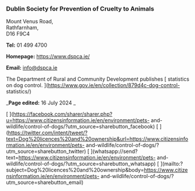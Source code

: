 ###  Dublin Society for Prevention of Cruelty to Animals

Mount Venus Road,  
Rathfarnham,  
D16 F9C4

**Tel:** 01 499 4700

**Homepage:** [ https://www.dspca.ie/ ](https://www.dspca.ie/)

**Email:** [ info@dspca.ie ](mailto:info@dspca.ie)

The Department of Rural and Community Development publishes [ statistics on
dog control. ](https://www.gov.ie/en/collection/879d4c-dog-control-
statistics/)

_**Page edited:** 16 July 2024 _

[
](https://facebook.com/sharer/sharer.php?u=https://www.citizensinformation.ie/en/environment/pets-
and-wildlife/control-of-dogs/?utm_source=sharebutton_facebook) [
](https://twitter.com/intent/tweet/?text=Dog%20licences%20and%20ownership&url=https://www.citizensinformation.ie/en/environment/pets-
and-wildlife/control-of-dogs/?utm_source=sharebutton_twitter) [
](whatsapp://send?text=https://www.citizensinformation.ie/en/environment/pets-
and-wildlife/control-of-dogs/?utm_source=sharebutton_whatsapp) [
](mailto:?subject=Dog%20licences%20and%20ownership&body=https://www.citizensinformation.ie/en/environment/pets-
and-wildlife/control-of-dogs/?utm_source=sharebutton_email) [
](javascript:void\(0\))
